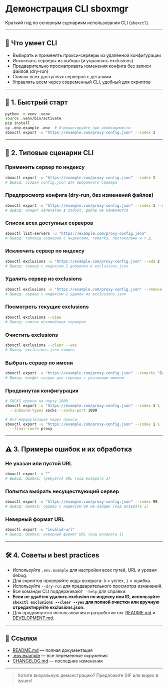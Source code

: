 # Демонстрация CLI sboxmgr

Краткий гид по основным сценариям использования CLI (`sboxctl`).

---

## 🎯 Что умеет CLI
- Выбирать и применять прокси-серверы из удалённой конфигурации
- Исключать серверы из выбора (и управлять exclusions)
- Предварительно просматривать изменения конфига без записи файлов (dry-run)
- Список всех доступных серверов с деталями
- Управлять всем через современный CLI, удобный для скриптов

---

## 🚀 1. Быстрый старт

```bash
python -m venv .venv
source .venv/bin/activate
pip install .
cp .env.example .env  # Отредактируйте при необходимости
sboxctl export -u "https://example.com/proxy-config.json" --index 1
```

---

## 🏁 2. Типовые сценарии CLI

### Применить сервер по индексу
```bash
sboxctl export -u "https://example.com/proxy-config.json" --index 1
# Вывод: создан config.json для выбранного сервера
```

### Предпросмотр конфига (dry-run, без изменений файлов)
```bash
sboxctl export -u "https://example.com/proxy-config.json" --index 1 --dry-run
# Вывод: конфиг напечатан в stdout, файлы не изменяются
```

### Список всех доступных серверов
```bash
sboxctl list-servers -u "https://example.com/proxy-config.json"
# Вывод: таблица серверов с индексами, remarks, протоколами и т.д.
```

### Исключить сервер по индексу
```bash
sboxctl exclusions -u "https://example.com/proxy-config.json" --add 2
# Вывод: сервер с индексом 2 добавлен в exclusions.json
```

### Удалить сервер из exclusions
```bash
sboxctl exclusions -u "https://example.com/proxy-config.json" --remove 2
# Вывод: сервер с индексом 2 удалён из exclusions.json
```

### Посмотреть текущие exclusions
```bash
sboxctl exclusions --view
# Вывод: список исключённых серверов
```

### Очистить exclusions
```bash
sboxctl exclusions --clear --yes
# Вывод: exclusions.json очищен
```

### Выбрать сервер по имени
```bash
sboxctl export -u "https://example.com/proxy-config.json" --remarks "Быстрый сервер"
# Вывод: конфиг создан для сервера с указанным именем
```

### Продвинутая конфигурация
```bash
# SOCKS прокси на порту 1080
sboxctl export -u "https://example.com/proxy-config.json" --index 1 \
  --inbound-types socks --socks-port 1080

# Вся маршрутизация через прокси
sboxctl export -u "https://example.com/proxy-config.json" --index 1 \
  --final-route proxy
```

---

## ⚠️ 3. Примеры ошибок и их обработка

### Не указан или пустой URL
```bash
sboxctl export -u ""
# Вывод: Ошибка: требуется URL (код возврата 1)
```

### Попытка выбрать несуществующий сервер
```bash
sboxctl export -u "https://example.com/proxy-config.json" --index 99
# Вывод: Ошибка: сервер с индексом 99 не найден (код возврата 1)
```

### Неверный формат URL
```bash
sboxctl export -u "invalid-url"
# Вывод: Ошибка: неверный формат URL (код возврата 1)
```

---

## 🛠️ 4. Советы и best practices
- Используйте `.env.example` для настройки всех путей, URL и уровня debug.
- Для скриптов проверяйте коды возврата: `0` = успех, `1` = ошибка.
- Используйте `--dry-run` для предварительного просмотра изменений.
- Все команды CLI поддерживают `--help` для справки.
- **Если не удаётся удалить exclusion по индексу или ID, используйте `sboxctl exclusions --clear --yes` для полной очистки или вручную отредактируйте exclusions.json.**
- Для продвинутого использования и разработки см. [README.md](README.md) и [DEVELOPMENT.md](DEVELOPMENT.md).

---

## 📎 Ссылки
- [README.md](README.md) — полная документация
- [.env.example](../../.env.example) — все переменные окружения
- [CHANGELOG.md](CHANGELOG.md) — последние изменения

---

> Хотите визуальную демонстрацию? Предложите GIF или видео в issues!
